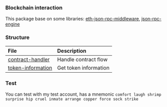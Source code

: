 ### Blockchain interaction

This package base on some libraries: [eth-json-rpc-middleware](https://github.com/MetaMask/eth-json-rpc-middleware), [json-rpc-engine](https://github.com/MetaMask/json-rpc-engine)

### Structure

| File                                      | Description           |
| :---------------------------------------- | :-------------------- |
| [contract-handler](./contract-handler/)   | Handle contract flow  |
| [token-information](./token-information/) | Get token information |

### Test

You can test with my test account, has a mnemonic `comfort laugh shrimp surprise hip cruel inmate arrange copper force sock strike`
